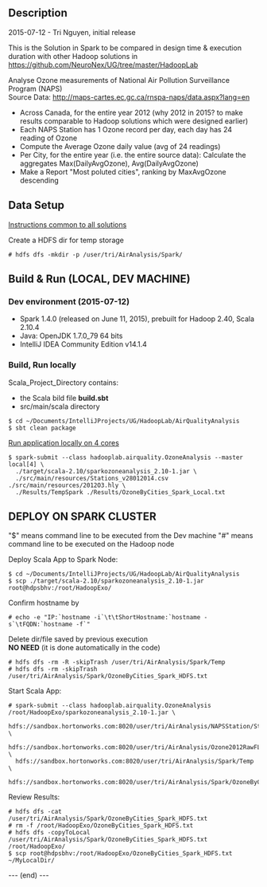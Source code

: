 ## Description
2015-07-12 - Tri Nguyen, initial release

This is the Solution in Spark to be compared in design time & execution duration with
other Hadoop solutions in <https://github.com/NeuroNex/UG/tree/master/HadoopLab>

Analyse Ozone measurements of National Air Pollution Surveillance Program (NAPS)<br/>
Source Data: <http://maps-cartes.ec.gc.ca/rnspa-naps/data.aspx?lang=en>

- Across Canada, for the entire year 2012 
  (why 2012 in 2015? to make results comparable to Hadoop solutions which were designed earlier)
- Each NAPS Station has 1 Ozone record per day, each day has 24 reading of Ozone
- Compute the Average Ozone daily value (avg of 24 readings)
- Per City, for the entire year (i.e. the entire source data): Calculate the aggregates Max(DailyAvgOzone), Avg(DailyAvgOzone)
- Make a Report "Most poluted cities", ranking by MaxAvgOzone descending

## Data Setup
[Instructions common to all solutions](../Data_SETUP.md)

Create a HDFS dir for temp storage
```
# hdfs dfs -mkdir -p /user/tri/AirAnalysis/Spark/
```


## Build & Run (LOCAL, DEV MACHINE)
### Dev environment (2015-07-12)
- Spark 1.4.0 (released on June 11, 2015), prebuilt for Hadoop 2.40, Scala 2.10.4
- Java: OpenJDK 1.7.0_79 64 bits
- IntelliJ IDEA Community Edition v14.1.4

### Build, Run locally
Scala_Project_Directory contains:
- the Scala bild file **build.sbt**
- src/main/scala directory
```
$ cd ~/Documents/IntelliJProjects/UG/HadoopLab/AirQualityAnalysis
$ sbt clean package
```

[Run application locally on 4 cores](https://spark.apache.org/docs/latest/submitting-applications.html)
```
$ spark-submit --class hadooplab.airquality.OzoneAnalysis --master local[4] \
  ./target/scala-2.10/sparkozoneanalysis_2.10-1.jar \
  ./src/main/resources/Stations_v28012014.csv ./src/main/resources/2012O3.hly \
  ./Results/TempSpark ./Results/OzoneByCities_Spark_Local.txt
```

## DEPLOY ON SPARK CLUSTER
"$" means command line to be executed from the Dev machine
"#" means command line to be executed on the Hadoop node 

Deploy Scala App to Spark Node:
```
$ cd ~/Documents/IntelliJProjects/UG/HadoopLab/AirQualityAnalysis
$ scp ./target/scala-2.10/sparkozoneanalysis_2.10-1.jar root@hdpsbhv:/root/HadoopExo/
```

Confirm hostname by
```
# echo -e "IP:`hostname -i`\t\tShortHostname:`hostname -s`\tFQDN:`hostname -f`"
```

Delete dir/file saved by previous execution<br/>
**NO NEED** (it is done automatically in the code)
```
# hdfs dfs -rm -R -skipTrash /user/tri/AirAnalysis/Spark/Temp
# hdfs dfs -rm -skipTrash /user/tri/AirAnalysis/Spark/OzoneByCities_Spark_HDFS.txt
```
Start Scala App:
```
# spark-submit --class hadooplab.airquality.OzoneAnalysis /root/HadoopExo/sparkozoneanalysis_2.10-1.jar \
  hdfs://sandbox.hortonworks.com:8020/user/tri/AirAnalysis/NAPSStation/Stations_v28012014.csv \
  hdfs://sandbox.hortonworks.com:8020/user/tri/AirAnalysis/Ozone2012RawFL/2012O3.hly \
  hdfs://sandbox.hortonworks.com:8020/user/tri/AirAnalysis/Spark/Temp \
  hdfs://sandbox.hortonworks.com:8020/user/tri/AirAnalysis/Spark/OzoneByCities_Spark_HDFS.txt
```

Review Results:
```
# hdfs dfs -cat /user/tri/AirAnalysis/Spark/OzoneByCities_Spark_HDFS.txt
# rm -f /root/HadoopExo/OzoneByCities_Spark_HDFS.txt
# hdfs dfs -copyToLocal /user/tri/AirAnalysis/Spark/OzoneByCities_Spark_HDFS.txt /root/HadoopExo/
$ scp root@hdpsbhv:/root/HadoopExo/OzoneByCities_Spark_HDFS.txt ~/MyLocalDir/
```

--- (end) ---
